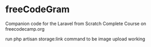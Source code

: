 # freeCodeGram
Companion code for the Laravel from Scratch Complete Course on freecodecamp.org

run php artisan storage:link command to be image upload working
